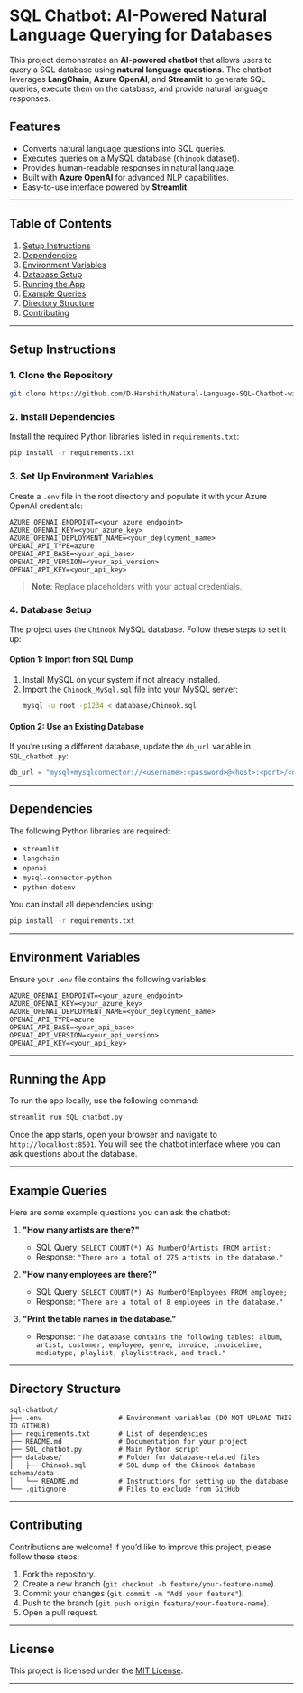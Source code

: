 
# SQL Chatbot: AI-Powered Natural Language Querying for Databases

This project demonstrates an **AI-powered chatbot** that allows users to query a SQL database using **natural language questions**. The chatbot leverages **LangChain**, **Azure OpenAI**, and **Streamlit** to generate SQL queries, execute them on the database, and provide natural language responses.

## Features
- Converts natural language questions into SQL queries.
- Executes queries on a MySQL database (`Chinook` dataset).
- Provides human-readable responses in natural language.
- Built with **Azure OpenAI** for advanced NLP capabilities.
- Easy-to-use interface powered by **Streamlit**.

---

## Table of Contents
1. [Setup Instructions](#setup-instructions)
2. [Dependencies](#dependencies)
3. [Environment Variables](#environment-variables)
4. [Database Setup](#database-setup)
5. [Running the App](#running-the-app)
6. [Example Queries](#example-queries)
7. [Directory Structure](#directory-structure)
8. [Contributing](#contributing)

---

## Setup Instructions

### 1. Clone the Repository
```bash
git clone https://github.com/D-Harshith/Natural-Language-SQL-Chatbot-with-LangChain.git
```

### 2. Install Dependencies
Install the required Python libraries listed in `requirements.txt`:
```bash
pip install -r requirements.txt
```

### 3. Set Up Environment Variables
Create a `.env` file in the root directory and populate it with your Azure OpenAI credentials:
```plaintext
AZURE_OPENAI_ENDPOINT=<your_azure_endpoint>
AZURE_OPENAI_KEY=<your_azure_key>
AZURE_OPENAI_DEPLOYMENT_NAME=<your_deployment_name>
OPENAI_API_TYPE=azure
OPENAI_API_BASE=<your_api_base>
OPENAI_API_VERSION=<your_api_version>
OPENAI_API_KEY=<your_api_key>
```

> **Note**: Replace placeholders with your actual credentials.

### 4. Database Setup
The project uses the `Chinook` MySQL database. Follow these steps to set it up:

#### Option 1: Import from SQL Dump
1. Install MySQL on your system if not already installed.
2. Import the `Chinook_MySql.sql` file into your MySQL server:
   ```bash
   mysql -u root -p1234 < database/Chinook.sql
   ```

#### Option 2: Use an Existing Database
If you’re using a different database, update the `db_url` variable in `SQL_chatbot.py`:
```python
db_url = "mysql+mysqlconnector://<username>:<password>@<host>:<port>/<database>"
```

---

## Dependencies
The following Python libraries are required:
- `streamlit`
- `langchain`
- `openai`
- `mysql-connector-python`
- `python-dotenv`

You can install all dependencies using:
```bash
pip install -r requirements.txt
```

---

## Environment Variables
Ensure your `.env` file contains the following variables:
```plaintext
AZURE_OPENAI_ENDPOINT=<your_azure_endpoint>
AZURE_OPENAI_KEY=<your_azure_key>
AZURE_OPENAI_DEPLOYMENT_NAME=<your_deployment_name>
OPENAI_API_TYPE=azure
OPENAI_API_BASE=<your_api_base>
OPENAI_API_VERSION=<your_api_version>
OPENAI_API_KEY=<your_api_key>
```

---

## Running the App
To run the app locally, use the following command:
```bash
streamlit run SQL_chatbot.py
```

Once the app starts, open your browser and navigate to `http://localhost:8501`. You will see the chatbot interface where you can ask questions about the database.

---

## Example Queries
Here are some example questions you can ask the chatbot:

1. **"How many artists are there?"**
   - SQL Query: `SELECT COUNT(*) AS NumberOfArtists FROM artist;`
   - Response: `"There are a total of 275 artists in the database."`

2. **"How many employees are there?"**
   - SQL Query: `SELECT COUNT(*) AS NumberOfEmployees FROM employee;`
   - Response: `"There are a total of 8 employees in the database."`

3. **"Print the table names in the database."**
   - Response: `"The database contains the following tables: album, artist, customer, employee, genre, invoice, invoiceline, mediatype, playlist, playlisttrack, and track."`

---

## Directory Structure
```
sql-chatbot/
├── .env                   # Environment variables (DO NOT UPLOAD THIS TO GITHUB)
├── requirements.txt       # List of dependencies
├── README.md              # Documentation for your project
├── SQL_chatbot.py         # Main Python script
├── database/              # Folder for database-related files
│   ├── Chinook.sql        # SQL dump of the Chinook database schema/data
│   └── README.md          # Instructions for setting up the database
└── .gitignore             # Files to exclude from GitHub
```

---

## Contributing
Contributions are welcome! If you’d like to improve this project, please follow these steps:
1. Fork the repository.
2. Create a new branch (`git checkout -b feature/your-feature-name`).
3. Commit your changes (`git commit -m "Add your feature"`).
4. Push to the branch (`git push origin feature/your-feature-name`).
5. Open a pull request.

---

## License
This project is licensed under the [MIT License](LICENSE).

---
